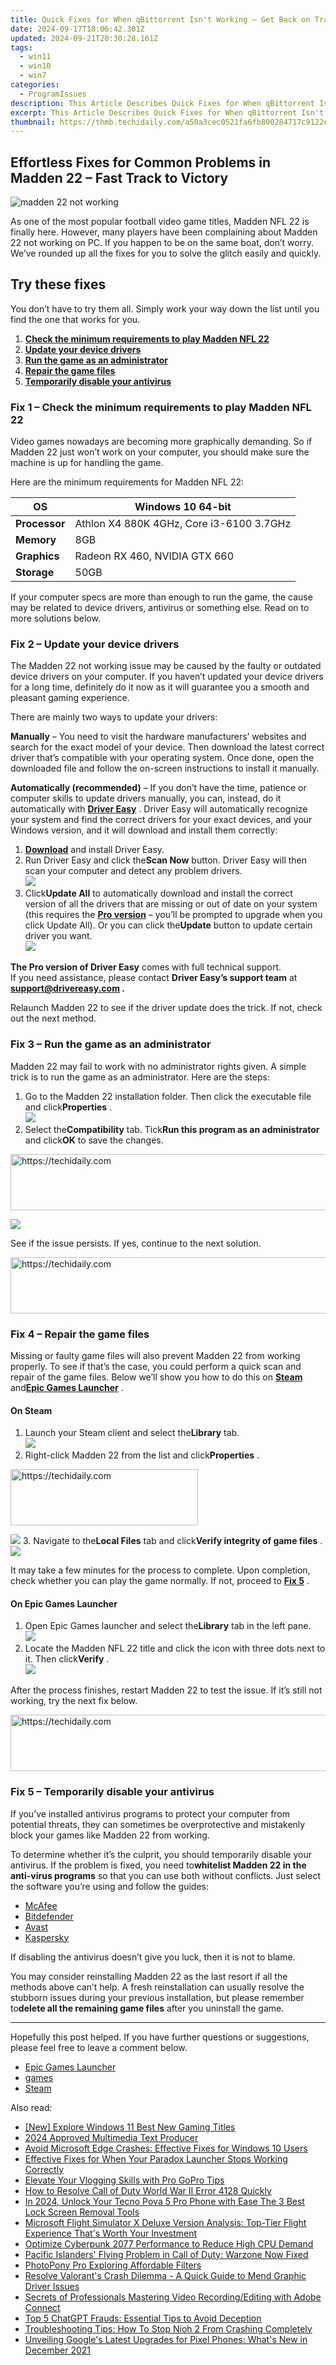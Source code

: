 ```yaml
---
title: Quick Fixes for When qBittorrent Isn't Working – Get Back on Track Now!
date: 2024-09-17T18:06:42.301Z
updated: 2024-09-21T20:30:28.161Z
tags:
  - win11
  - win10
  - win7
categories:
  - ProgramIssues
description: This Article Describes Quick Fixes for When qBittorrent Isn't Working – Get Back on Track Now!
excerpt: This Article Describes Quick Fixes for When qBittorrent Isn't Working – Get Back on Track Now!
thumbnail: https://thmb.techidaily.com/a50a3cec0521fa6fb800284717c9122c07291a0277fd1f77229ad231586b5b14.jpg
---
```


## Effortless Fixes for Common Problems in Madden 22 – Fast Track to Victory

![madden 22 not working](https://images.drivereasy.com/wp-content/uploads/2021/08/madden-nfl-22.jpeg)

 As one of the most popular football video game titles, Madden NFL 22 is finally here. However, many players have been complaining about Madden 22 not working on PC. If you happen to be on the same boat, don’t worry. We’ve rounded up all the fixes for you to solve the glitch easily and quickly.

## Try these fixes

 You don’t have to try them all. Simply work your way down the list until you find the one that works for you.

1. [**Check the minimum requirements to play Madden NFL 22**](https://tools.techidaily.com/drivereasy/download/)
2. [**Update your device drivers**](https://tools.techidaily.com/drivereasy/download/)
3. [**Run the game as an administrator**](https://tools.techidaily.com/drivereasy/download/)
4. [**Repair the game files**](https://tools.techidaily.com/drivereasy/download/)
5. **[Temporarily disable your antivirus](https://tools.techidaily.com/drivereasy/download/)**

### Fix 1 – Check the minimum requirements to play Madden NFL 22

 Video games nowadays are becoming more graphically demanding. So if Madden 22 just won’t work on your computer, you should make sure the machine is up for handling the game.

Here are the minimum requirements for Madden NFL 22:

| **OS**        | Windows 10 64-bit                        |
| ------------- | ---------------------------------------- |
| **Processor** | Athlon X4 880K 4GHz, Core i3-6100 3.7GHz |
| **Memory**    | 8GB                                      |
| **Graphics**  | Radeon RX 460, NVIDIA GTX 660            |
| **Storage**   | 50GB                                     |

 If your computer specs are more than enough to run the game, the cause may be related to device drivers, antivirus or something else. Read on to more solutions below.

### Fix 2 – Update your device drivers

 The Madden 22 not working issue may be caused by the faulty or outdated device drivers on your computer. If you haven’t updated your device drivers for a long time, definitely do it now as it will guarantee you a smooth and pleasant gaming experience.

There are mainly two ways to update your drivers:

**Manually** – You need to visit the hardware manufacturers’ websites and search for the exact model of your device. Then download the latest correct driver that’s compatible with your operating system. Once done, open the downloaded file and follow the on-screen instructions to install it manually.

**Automatically (recommended)** – If you don’t have the time, patience or computer skills to update drivers manually, you can, instead, do it automatically with **[Driver Easy](https://tools.techidaily.com/drivereasy/download/)**  . Driver Easy will automatically recognize your system and find the correct drivers for your exact devices, and your Windows version, and it will download and install them correctly:

1. **[Download](https://tools.techidaily.com/drivereasy/download/)**  and install Driver Easy.
2. Run Driver Easy and click the**Scan Now** button. Driver Easy will then scan your computer and detect any problem drivers.  
![](https://images.drivereasy.com/wp-content/uploads/2021/04/de-borderless.jpg)
3. Click**Update All** to automatically download and install the correct version of all the drivers that are missing or out of date on your system (this requires the **[Pro version](https://tools.techidaily.com/drivereasy/download/)**  – you’ll be prompted to upgrade when you click Update All). Or you can click the**Update** button to update certain driver you want.  
![](https://images.drivereasy.com/wp-content/uploads/2021/01/update-all-de.jpg)

**The Pro version of Driver Easy** comes with full technical support.  
 If you need assistance, please contact **Driver Easy’s support team** at **[support@drivereasy.com](https://tools.techidaily.com/drivereasy/download/) .**

 Relaunch Madden 22 to see if the driver update does the trick. If not, check out the next method.

### Fix 3 – Run the game as an administrator

 Madden 22 may fail to work with no administrator rights given. A simple trick is to run the game as an administrator. Here are the steps:

1. Go to the Madden 22 installation folder. Then click the executable file and click**Properties** .  
![](https://images.drivereasy.com/wp-content/uploads/2020/11/1-1-14.jpg)
2. Select the**Compatibility** tab. Tick**Run this program as an administrator** and click**OK** to save the changes.  

<!-- affiliate ads begin -->
<a href="https://aligracehair.sjv.io/c/5597632/1925570/19272" target="_top" id="1925570">
  <img src="//a.impactradius-go.com/display-ad/19272-1925570" border="0" alt="https://techidaily.com" width="728" height="90"/>
</a>
<img height="0" width="0" src="https://aligracehair.sjv.io/i/5597632/1925570/19272" style="position:absolute;visibility:hidden;" border="0" />
<!-- affiliate ads end -->

![](https://images.drivereasy.com/wp-content/uploads/2021/03/run-as-administrator-2.jpg)

See if the issue persists. If yes, continue to the next solution.

<!-- affiliate ads begin -->
<a href="https://appsumo.8odi.net/c/5597632/2049383/7443" target="_top" id="2049383">
  <img src="//a.impactradius-go.com/display-ad/7443-2049383" border="0" alt="https://techidaily.com" width="728" height="90"/>
</a>
<img height="0" width="0" src="https://appsumo.8odi.net/i/5597632/2049383/7443" style="position:absolute;visibility:hidden;" border="0" />
<!-- affiliate ads end -->

### Fix 4 – Repair the game files

 Missing or faulty game files will also prevent Madden 22 from working properly. To see if that’s the case, you could perform a quick scan and repair of the game files. Below we’ll show you how to do this on **[Steam](https://tools.techidaily.com/drivereasy/download/)**  and[**Epic Games Launcher**](https://tools.techidaily.com/drivereasy/download/) .

#### On Steam

1. Launch your Steam client and select the**Library** tab.  
![](https://images.drivereasy.com/wp-content/uploads/2021/01/verify-game-files-steam.jpg)
2. Right-click Madden 22 from the list and click**Properties** .  

<!-- affiliate ads begin -->
<a href="https://aligracehair.sjv.io/c/5597632/1959773/19272" target="_top" id="1959773">
  <img src="//a.impactradius-go.com/display-ad/19272-1959773" border="0" alt="https://techidaily.com" width="300" height="90"/>
</a>
<img height="0" width="0" src="https://aligracehair.sjv.io/i/5597632/1959773/19272" style="position:absolute;visibility:hidden;" border="0" />
<!-- affiliate ads end -->

![](https://images.drivereasy.com/wp-content/uploads/2021/01/verify-1.jpg)
3. Navigate to the**Local Files** tab and click**Verify integrity of game files** .  
![](https://images.drivereasy.com/wp-content/uploads/2021/01/steam-verify-game-files-1.jpg)

 It may take a few minutes for the process to complete. Upon completion, check whether you can play the game normally. If not, proceed to **[Fix 5](https://tools.techidaily.com/drivereasy/download/)**  .

#### On Epic Games Launcher

1. Open Epic Games launcher and select the**Library** tab in the left pane.  
![](https://images.drivereasy.com/wp-content/uploads/2020/12/2-3-1.jpg)
2. Locate the Madden NFL 22 title and click the icon with three dots next to it. Then click**Verify** .  
![](https://images.drivereasy.com/wp-content/uploads/2021/01/epic-2-2.jpg)

 After the process finishes, restart Madden 22 to test the issue. If it’s still not working, try the next fix below.

<!-- affiliate ads begin -->
<a href="https://imp.i357552.net/c/5597632/994842/11832" target="_top" id="994842">
  <img src="//a.impactradius-go.com/display-ad/11832-994842" border="0" alt="https://techidaily.com" width="728" height="90"/>
</a>
<img height="0" width="0" src="https://imp.i357552.net/i/5597632/994842/11832" style="position:absolute;visibility:hidden;" border="0" />
<!-- affiliate ads end -->

### Fix 5 – Temporarily disable your antivirus

 If you’ve installed antivirus programs to protect your computer from potential threats, they can sometimes be overprotective and mistakenly block your games like Madden 22 from working.

 To determine whether it’s the culprit, you should temporarily disable your antivirus. If the problem is fixed, you need to**whitelist Madden 22 in the anti-virus programs** so that you can use both without conflicts. Just select the software you’re using and follow the guides:

* [McAfee](https://docs.mcafee.com/bundle/application-control-8.2.0-product-guide-windows/page/GUID-3205E6EF-C5FC-458C-B326-99E9679E291B.html)
* [Bitdefender](https://www.bitdefender.com/consumer/support/answer/13427/)
* [Avast](https://support.avast.com/en-sg/article/Antivirus-scan-exclusions)
* [Kaspersky](https://www.kaspersky.com/blog/kaspersky-add-exclusion/14765/#:~:text=Open%20the%20settings%20Kaspersky%20Internet,scope%20in%20Kaspersky%20Internet%20Security.)

 If disabling the antivirus doesn’t give you luck, then it is not to blame.

 You may consider reinstalling Madden 22 as the last resort if all the methods above can’t help. A fresh reinstallation can usually resolve the stubborn issues during your previous installation, but please remember to**delete all the remaining game files** after you uninstall the game.

---

 Hopefully this post helped. If you have further questions or suggestions, please feel free to leave a comment below.

* [Epic Games Launcher](https://tools.techidaily.com/drivereasy/download/)
* [games](https://tools.techidaily.com/drivereasy/download/)
* [Steam](https://tools.techidaily.com/drivereasy/download/)

<ins class="adsbygoogle"
     style="display:block"
     data-ad-format="autorelaxed"
     data-ad-client="ca-pub-7571918770474297"
     data-ad-slot="1223367746"></ins>

<ins class="adsbygoogle"
     style="display:block"
     data-ad-client="ca-pub-7571918770474297"
     data-ad-slot="8358498916"
     data-ad-format="auto"
     data-full-width-responsive="true"></ins>

<span class="atpl-alsoreadstyle">Also read:</span>
<div><ul>
<li><a href="https://fox-links.techidaily.com/new-explore-windows-11-best-new-gaming-titles/"><u>[New] Explore Windows 11 Best New Gaming Titles</u></a></li>
<li><a href="https://youtube-stream.techidaily.com/2024-approved-multimedia-text-producer/"><u>2024 Approved Multimedia Text Producer</u></a></li>
<li><a href="https://program-issues.techidaily.com/avoid-microsoft-edge-crashes-effective-fixes-for-windows-10-users/"><u>Avoid Microsoft Edge Crashes: Effective Fixes for Windows 10 Users</u></a></li>
<li><a href="https://program-issues.techidaily.com/effective-fixes-for-when-your-paradox-launcher-stops-working-correctly/"><u>Effective Fixes for When Your Paradox Launcher Stops Working Correctly</u></a></li>
<li><a href="https://extra-tips.techidaily.com/elevate-your-vlogging-skills-with-pro-gopro-tips/"><u>Elevate Your Vlogging Skills with Pro GoPro Tips</u></a></li>
<li><a href="https://program-issues.techidaily.com/how-to-resolve-call-of-duty-world-war-ii-error-4128-quickly/"><u>How to Resolve Call of Duty World War II Error 4128 Quickly</u></a></li>
<li><a href="https://unlock-android.techidaily.com/in-2024-unlock-your-tecno-pova-5-pro-phone-with-ease-the-3-best-lock-screen-removal-tools-by-drfone-android/"><u>In 2024, Unlock Your Tecno Pova 5 Pro Phone with Ease The 3 Best Lock Screen Removal Tools</u></a></li>
<li><a href="https://buynow-info.techidaily.com/microsoft-flight-simulator-x-deluxe-version-analysis-top-tier-flight-experience-thats-worth-your-investment/"><u>Microsoft Flight Simulator X Deluxe Version Analysis: Top-Tier Flight Experience That's Worth Your Investment</u></a></li>
<li><a href="https://program-issues.techidaily.com/optimize-cyberpunk-2077-performance-to-reduce-high-cpu-demand/"><u>Optimize Cyberpunk 2077 Performance to Reduce High CPU Demand</u></a></li>
<li><a href="https://program-issues.techidaily.com/1722998119366-pacific-islanders-flying-problem-in-call-of-duty-warzone-now-fixed/"><u>Pacific Islanders' Flying Problem in Call of Duty: Warzone Now Fixed</u></a></li>
<li><a href="https://fox-glue.techidaily.com/photopony-pro-exploring-affordable-filters/"><u>PhotoPony Pro Exploring Affordable Filters</u></a></li>
<li><a href="https://program-issues.techidaily.com/resolve-valorants-crash-dilemma-a-quick-guide-to-mend-graphic-driver-issues/"><u>Resolve Valorant's Crash Dilemma - A Quick Guide to Mend Graphic Driver Issues</u></a></li>
<li><a href="https://digital-screen-recording.techidaily.com/secrets-of-professionals-mastering-video-recordingediting-with-adobe-connect/"><u>Secrets of Professionals Mastering Video Recording/Editing with Adobe Connect</u></a></li>
<li><a href="https://tech-revival.techidaily.com/top-5-chatgpt-frauds-essential-tips-to-avoid-deception/"><u>Top 5 ChatGPT Frauds: Essential Tips to Avoid Deception</u></a></li>
<li><a href="https://program-issues.techidaily.com/troubleshooting-tips-how-to-stop-nioh-2-from-crashing-completely/"><u>Troubleshooting Tips: How To Stop Nioh 2 From Crashing Completely</u></a></li>
<li><a href="https://hardware-help.techidaily.com/unveiling-googles-latest-upgrades-for-pixel-phones-whats-new-in-december-2021/"><u>Unveiling Google's Latest Upgrades for Pixel Phones: What's New in December 2021</u></a></li>
</ul></div>


